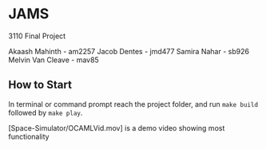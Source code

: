 # JAMS

3110 Final Project
  
Akaash Mahinth - am2257
Jacob Dentes - jmd477
Samira Nahar - sb926
Melvin Van Cleave - mav85

## How to Start

In terminal or command prompt reach the project folder, and run `make build` followed by `make play`.

[Space-Simulator/OCAMLVid.mov] is a demo video showing most functionality
